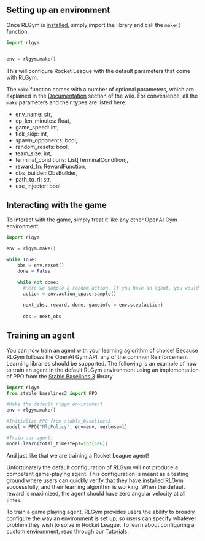 ## Setting up an environment
Once RLGym is [installed](https://rlgym.github.io/docs-page.html#installation), simply import the library and call the `make()` function.
```python
import rlgym


env = rlgym.make()
```
This will configure Rocket League with the default parameters that come with RLGym.

The `make` function comes with a number of optional parameters, which are explained in the [Documentation](https://rlgym.github.io/docs-page.html#documentation) section of the wiki.
For convenience, all the `make` parameters and their types are listed here:
- env_name: str,
- ep_len_minutes: float,
- game_speed: int,
- tick_skip: int,
- spawn_opponents: bool,
- random_resets: bool,
- team_size: int,
- terminal_conditions: List[TerminalCondition],
- reward_fn: RewardFunction,
- obs_builder: ObsBuilder,
- path_to_rl: str,
- use_injector: bool

## Interacting with the game
To interact with the game, simply treat it like any other OpenAI Gym environment:

```python
import rlgym

env = rlgym.make()

while True:
    obs = env.reset()
    done = False

    while not done:
      #Here we sample a random action. If you have an agent, you would get an action from it here.
      action = env.action_space.sample() 
      
      next_obs, reward, done, gameinfo = env.step(action)
      
      obs = next_obs
```

## Training an agent
You can now train an agent with your learning aglorithm of choice! Because RLGym follows the OpenAI Gym API, any of the common Reinforcement Learning libraries should be supported.
The following is an example of how to train an agent in the default RLGym environment using an implementation of PPO from the [Stable Baselines 3](https://stable-baselines3.readthedocs.io/en/master/) library

```python
import rlgym
from stable_baselines3 import PPO

#Make the default rlgym environment
env = rlgym.make()

#Initialize PPO from stable_baselines3
model = PPO("MlpPolicy", env=env, verbose=1)

#Train our agent!
model.learn(total_timesteps=int(1e6))
```

And just like that we are training a Rocket League agent! 

Unfortunately the default configuration of RLGym will not produce a competent game-playing agent. This configuration is meant as a testing ground where users can quickly verify that they have installed RLGym successfully, and their learning algorithm is working. When the default reward is maximized, the agent should have zero angular velocity at all times.

To train a game playing agent, RLGym provides users the ability to broadly configure the way an environment is set up, so users can specify whatever problem they wish to solve in Rocket League. To learn about
configuring a custom environment, read through our [Tutorials](https://rlgym.github.io/docs-page.html#tutorials).
